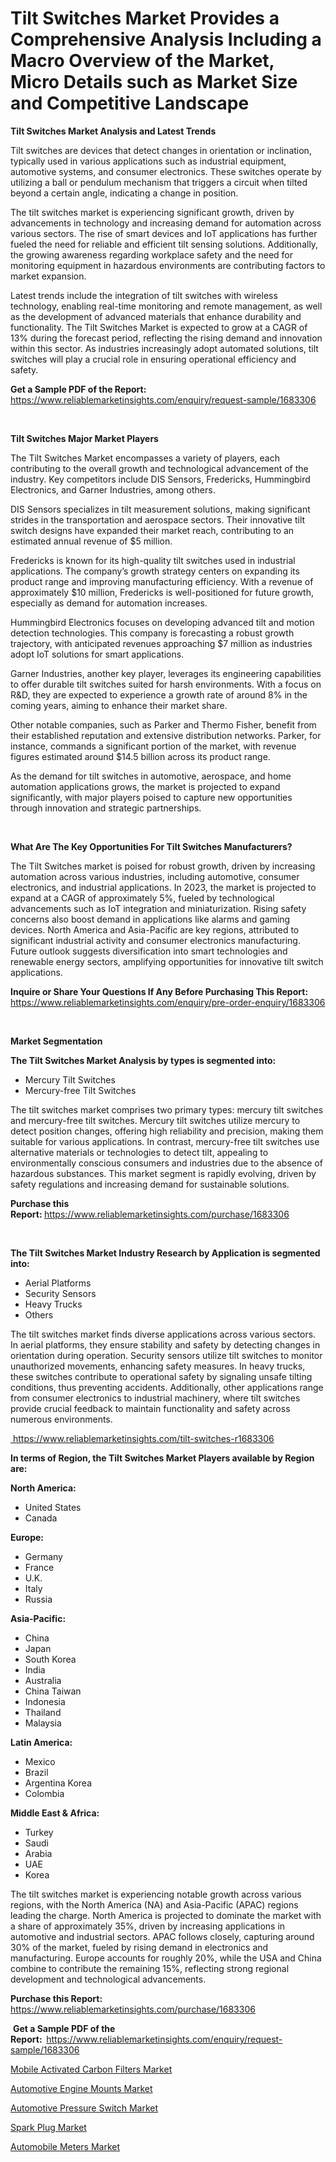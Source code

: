 <p><h1>Tilt Switches Market Provides a Comprehensive Analysis Including a Macro Overview of the Market, Micro Details such as Market Size and Competitive Landscape</h1></p><p><strong>Tilt Switches Market Analysis and Latest Trends</strong></p>
<p><p>Tilt switches are devices that detect changes in orientation or inclination, typically used in various applications such as industrial equipment, automotive systems, and consumer electronics. These switches operate by utilizing a ball or pendulum mechanism that triggers a circuit when tilted beyond a certain angle, indicating a change in position.</p><p>The tilt switches market is experiencing significant growth, driven by advancements in technology and increasing demand for automation across various sectors. The rise of smart devices and IoT applications has further fueled the need for reliable and efficient tilt sensing solutions. Additionally, the growing awareness regarding workplace safety and the need for monitoring equipment in hazardous environments are contributing factors to market expansion.</p><p>Latest trends include the integration of tilt switches with wireless technology, enabling real-time monitoring and remote management, as well as the development of advanced materials that enhance durability and functionality. The Tilt Switches Market is expected to grow at a CAGR of 13% during the forecast period, reflecting the rising demand and innovation within this sector. As industries increasingly adopt automated solutions, tilt switches will play a crucial role in ensuring operational efficiency and safety.</p></p>
<p><strong>Get a Sample PDF of the Report:&nbsp;</strong> <a href="https://www.reliablemarketinsights.com/enquiry/request-sample/1683306?utm_campaign=1739&utm_medium=2&utm_source=Github&utm_content=ia&utm_term=15102024&utm_id=tilt-switches">https://www.reliablemarketinsights.com/enquiry/request-sample/1683306</a></p>
<p>&nbsp;</p>
<p><strong>Tilt Switches Major Market Players</strong></p>
<p><p>The Tilt Switches Market encompasses a variety of players, each contributing to the overall growth and technological advancement of the industry. Key competitors include DIS Sensors, Fredericks, Hummingbird Electronics, and Garner Industries, among others.</p><p>DIS Sensors specializes in tilt measurement solutions, making significant strides in the transportation and aerospace sectors. Their innovative tilt switch designs have expanded their market reach, contributing to an estimated annual revenue of $5 million.</p><p>Fredericks is known for its high-quality tilt switches used in industrial applications. The company’s growth strategy centers on expanding its product range and improving manufacturing efficiency. With a revenue of approximately $10 million, Fredericks is well-positioned for future growth, especially as demand for automation increases.</p><p>Hummingbird Electronics focuses on developing advanced tilt and motion detection technologies. This company is forecasting a robust growth trajectory, with anticipated revenues approaching $7 million as industries adopt IoT solutions for smart applications.</p><p>Garner Industries, another key player, leverages its engineering capabilities to offer durable tilt switches suited for harsh environments. With a focus on R&D, they are expected to experience a growth rate of around 8% in the coming years, aiming to enhance their market share.</p><p>Other notable companies, such as Parker and Thermo Fisher, benefit from their established reputation and extensive distribution networks. Parker, for instance, commands a significant portion of the market, with revenue figures estimated around $14.5 billion across its product range.</p><p>As the demand for tilt switches in automotive, aerospace, and home automation applications grows, the market is projected to expand significantly, with major players poised to capture new opportunities through innovation and strategic partnerships.</p></p>
<p>&nbsp;</p>
<p><strong>What Are The Key Opportunities For Tilt Switches Manufacturers?</strong></p>
<p><p>The Tilt Switches market is poised for robust growth, driven by increasing automation across various industries, including automotive, consumer electronics, and industrial applications. In 2023, the market is projected to expand at a CAGR of approximately 5%, fueled by technological advancements such as IoT integration and miniaturization. Rising safety concerns also boost demand in applications like alarms and gaming devices. North America and Asia-Pacific are key regions, attributed to significant industrial activity and consumer electronics manufacturing. Future outlook suggests diversification into smart technologies and renewable energy sectors, amplifying opportunities for innovative tilt switch applications.</p></p>
<p><strong>Inquire or Share Your Questions If Any Before Purchasing This Report:</strong> <a href="https://www.reliablemarketinsights.com/enquiry/pre-order-enquiry/1683306?utm_campaign=1739&utm_medium=2&utm_source=Github&utm_content=ia&utm_term=15102024&utm_id=tilt-switches">https://www.reliablemarketinsights.com/enquiry/pre-order-enquiry/1683306</a></p>
<p>&nbsp;</p>
<p><strong>Market Segmentation</strong></p>
<p><strong>The Tilt Switches Market Analysis by types is segmented into:</strong></p>
<p><ul><li>Mercury Tilt Switches</li><li>Mercury-free Tilt Switches</li></ul></p>
<p><p>The tilt switches market comprises two primary types: mercury tilt switches and mercury-free tilt switches. Mercury tilt switches utilize mercury to detect position changes, offering high reliability and precision, making them suitable for various applications. In contrast, mercury-free tilt switches use alternative materials or technologies to detect tilt, appealing to environmentally conscious consumers and industries due to the absence of hazardous substances. This market segment is rapidly evolving, driven by safety regulations and increasing demand for sustainable solutions.</p></p>
<p><strong>Purchase this Report:&nbsp;</strong><a href="https://www.reliablemarketinsights.com/purchase/1683306?utm_campaign=1739&utm_medium=2&utm_source=Github&utm_content=ia&utm_term=15102024&utm_id=tilt-switches">https://www.reliablemarketinsights.com/purchase/1683306</a></p>
<p>&nbsp;</p>
<p><strong>The Tilt Switches Market Industry Research by Application is segmented into:</strong></p>
<p><ul><li>Aerial Platforms</li><li>Security Sensors</li><li>Heavy Trucks</li><li>Others</li></ul></p>
<p><p>The tilt switches market finds diverse applications across various sectors. In aerial platforms, they ensure stability and safety by detecting changes in orientation during operation. Security sensors utilize tilt switches to monitor unauthorized movements, enhancing safety measures. In heavy trucks, these switches contribute to operational safety by signaling unsafe tilting conditions, thus preventing accidents. Additionally, other applications range from consumer electronics to industrial machinery, where tilt switches provide crucial feedback to maintain functionality and safety across numerous environments.</p></p>
<p><a href="https://www.reliablemarketinsights.com/tilt-switches-r1683306?utm_campaign=1739&utm_medium=2&utm_source=Github&utm_content=ia&utm_term=15102024&utm_id=tilt-switches">&nbsp;https://www.reliablemarketinsights.com/tilt-switches-r1683306</a></p>
<p><strong>In terms of Region, the Tilt Switches Market Players available by Region are:</strong></p>
<p>
    <p> <strong> North America: </strong>
        <ul>
            <li>United States</li>
            <li>Canada</li>
        </ul>
        </p> 
    <p> <strong> Europe: </strong>
        <ul>
            <li>Germany</li>
            <li>France</li>
            <li>U.K.</li>
            <li>Italy</li>
            <li>Russia</li>
        </ul>
        </p> 
    <p> <strong> Asia-Pacific: </strong>
        <ul>
            <li>China</li>
            <li>Japan</li>
            <li>South Korea</li>
            <li>India</li>
            <li>Australia</li>
            <li>China Taiwan</li>
            <li>Indonesia</li>
            <li>Thailand</li>
            <li>Malaysia</li>
        </ul>
        </p> 
    <p> <strong> Latin America: </strong>
        <ul>
            <li>Mexico</li>
            <li>Brazil</li>
            <li>Argentina Korea</li>
            <li>Colombia</li>
        </ul>
        </p> 
    <p> <strong> Middle East & Africa: </strong>
        <ul>
            <li>Turkey</li>
            <li>Saudi</li>
            <li>Arabia</li>
            <li>UAE</li>
            <li>Korea</li>
        </ul>
    </p>
    </p>
<p><p>The tilt switches market is experiencing notable growth across various regions, with the North America (NA) and Asia-Pacific (APAC) regions leading the charge. North America is projected to dominate the market with a share of approximately 35%, driven by increasing applications in automotive and industrial sectors. APAC follows closely, capturing around 30% of the market, fueled by rising demand in electronics and manufacturing. Europe accounts for roughly 20%, while the USA and China combine to contribute the remaining 15%, reflecting strong regional development and technological advancements.</p></p>
<p><strong>Purchase this Report: </strong><a href="https://www.reliablemarketinsights.com/purchase/1683306?utm_campaign=1739&utm_medium=2&utm_source=Github&utm_content=ia&utm_term=15102024&utm_id=tilt-switches">https://www.reliablemarketinsights.com/purchase/1683306</a></p>
<p>&nbsp;<strong>Get a Sample PDF of the Report:&nbsp;&nbsp;</strong><a href="https://www.reliablemarketinsights.com/enquiry/request-sample/1683306?utm_campaign=1739&utm_medium=2&utm_source=Github&utm_content=ia&utm_term=15102024&utm_id=tilt-switches">https://www.reliablemarketinsights.com/enquiry/request-sample/1683306</a></p>
<p><strong></strong></p>
<p><p><a href="https://issuu.com/reportprime-2/docs/mobile-activated-carbon-filters-mar_b597c0df100b84?utm_campaign=1739&utm_medium=2&utm_source=Github&utm_content=ia&utm_term=15102024&utm_id=tilt-switches">Mobile Activated Carbon Filters Market</a></p><p><a href="https://www.linkedin.com/pulse/influencing-factors-automotive-engine-mounts-market-insights-growth-mkjhe?utm_campaign=1739&utm_medium=2&utm_source=Github&utm_content=ia&utm_term=15102024&utm_id=tilt-switches">Automotive Engine Mounts Market</a></p><p><a href="https://www.linkedin.com/pulse/automotive-pressure-switch-market-growth-segmentation-regional-hbpff?utm_campaign=1739&utm_medium=2&utm_source=Github&utm_content=ia&utm_term=15102024&utm_id=tilt-switches">Automotive Pressure Switch Market</a></p><p><a href="https://www.linkedin.com/pulse/exploring-spark-plug-market-dynamics-revenue-analysis-growth-ctsff?utm_campaign=1739&utm_medium=2&utm_source=Github&utm_content=ia&utm_term=15102024&utm_id=tilt-switches">Spark Plug Market</a></p><p><a href="https://www.linkedin.com/pulse/insights-automobile-meters-market-size-which-expanding-82-cagr-1xiwe?utm_campaign=1739&utm_medium=2&utm_source=Github&utm_content=ia&utm_term=15102024&utm_id=tilt-switches">Automobile Meters Market</a></p></p>